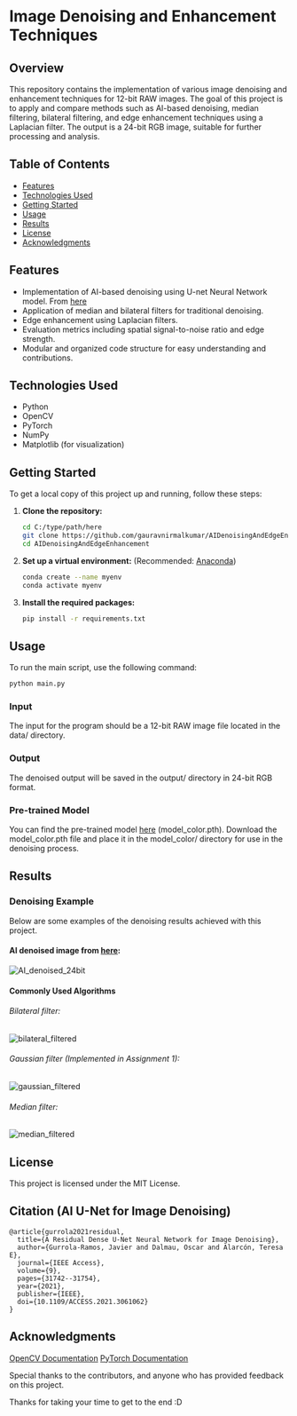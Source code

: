 # Image Denoising and Enhancement Techniques

## Overview
This repository contains the implementation of various image denoising and enhancement techniques for 12-bit RAW images. The goal of this project is to apply and compare methods such as AI-based denoising, median filtering, bilateral filtering, and edge enhancement techniques using a Laplacian filter. The output is a 24-bit RGB image, suitable for further processing and analysis.

## Table of Contents
- [Features](#features)
- [Technologies Used](#technologies-used)
- [Getting Started](#getting-started)
- [Usage](#usage)
- [Results](#results)
- [License](#license)
- [Acknowledgments](#acknowledgments)

## Features
- Implementation of AI-based denoising using U-net Neural Network model. From [here](https://github.com/JavierGurrola/RDUNet) 
- Application of median and bilateral filters for traditional denoising.
- Edge enhancement using Laplacian filters.
- Evaluation metrics including spatial signal-to-noise ratio and edge strength.
- Modular and organized code structure for easy understanding and contributions.

## Technologies Used
- Python
- OpenCV
- PyTorch
- NumPy
- Matplotlib (for visualization)

## Getting Started
To get a local copy of this project up and running, follow these steps:

1. **Clone the repository:**
   ```bash
   cd C:/type/path/here
   git clone https://github.com/gauravnirmalkumar/AIDenoisingAndEdgeEnhancement.git
   cd AIDenoisingAndEdgeEnhancement
   ```
2. **Set up a virtual environment:** (Recommended: [Anaconda](https://www.anaconda.com/))
   ```bash
   conda create --name myenv
   conda activate myenv
   ```
3. **Install the required packages:**
   ```bash
   pip install -r requirements.txt
## Usage
To run the main script, use the following command:
   ```bash
   python main.py
   ```
### Input
The input for the program should be a 12-bit RAW image file located in the data/ directory.

### Output
The denoised output will be saved in the output/ directory in 24-bit RGB format.

### Pre-trained Model
You can find the pre-trained model [here](https://drive.google.com/drive/folders/1jF8YF-7SoVpc4y39_lFl25OBFVQmZAWJ) (model_color.pth). Download the model_color.pth file and place it in the model_color/ directory for use in the denoising process.

## Results
### Denoising Example
Below are some examples of the denoising results achieved with this project.

#### AI denoised image from [here](https://github.com/JavierGurrola/RDUNet):
![AI_denoised_24bit](https://github.com/user-attachments/assets/3a34ed64-3c89-4483-9d01-6aea6f8657ec)

#### Commonly Used Algorithms
###### Bilateral filter:
![bilateral_filtered](https://github.com/user-attachments/assets/418f06bc-b308-44db-9e3d-3f2f074a3998)

###### Gaussian filter (Implemented in Assignment 1):
![gaussian_filtered](https://github.com/user-attachments/assets/2282ab21-2753-4f7b-853a-d548009f07c8)

###### Median filter:
![median_filtered](https://github.com/user-attachments/assets/7c123fc1-935f-4cb5-b88c-bf85a4610ec3)

## License
This project is licensed under the MIT License.

## Citation (AI U-Net for Image Denoising)
```
@article{gurrola2021residual,
  title={A Residual Dense U-Net Neural Network for Image Denoising},
  author={Gurrola-Ramos, Javier and Dalmau, Oscar and Alarcón, Teresa E},
  journal={IEEE Access},
  volume={9},
  pages={31742--31754},
  year={2021},
  publisher={IEEE},
  doi={10.1109/ACCESS.2021.3061062}
}
```

## Acknowledgments

[OpenCV Documentation](https://opencv.org/)
[PyTorch Documentation](https://pytorch.org/)

Special thanks to the contributors, and anyone who has provided feedback on this project.

Thanks for taking your time to get to the end :D
